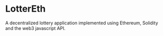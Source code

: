 # LotterEth
A decentralized lottery application implemented using Ethereum, Solidity and the web3 javascript API.
